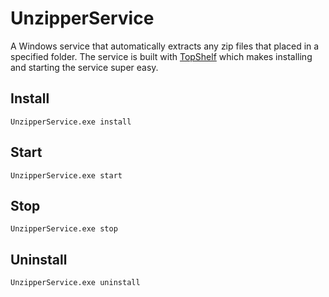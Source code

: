 # UnzipperService

A Windows service that automatically extracts any zip files that placed in a specified folder.
The service is built with [TopShelf](http://topshelf-project.com/) which makes installing and starting the service super easy.

## Install

`UnzipperService.exe install`

## Start

`UnzipperService.exe start`

## Stop

`UnzipperService.exe stop`

## Uninstall

`UnzipperService.exe uninstall`